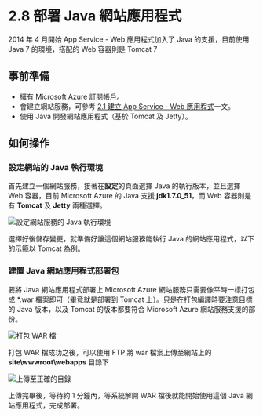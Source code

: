 # 2.8 部署 Java 網站應用程式

2014 年 4 月開始 App Service - Web 應用程式加入了 Java 的支援，目前使用 Java 7 的環境，搭配的 Web 容器則是 Tomcat 7 

## 事前準備

* 擁有 Microsoft Azure 訂閱帳戶。
* 會建立網站服務，可參考 [2.1 建立 App Service - Web 應用程式](chapter02/01_create_a_website.md)一文。
* 使用 Java 開發網站應用程式（基於 Tomcat 及 Jetty）。

## 如何操作

### 設定網站的 Java 執行環境

首先建立一個網站服務，接著在**設定**的頁面選擇 Java 的執行版本，並且選擇 Web 容器，目前 Microsoft Azure 的 Java 支援 **jdk1.7.0\_51**，而 Web 容器則是有 **Tomcat** 及 **Jetty** 兩種選擇。

![設定網站服務的 Java 執行環境](https://skgitbook.blob.core.windows.net/azurerecipestw/2-8-1-setting-java-environment.png)

選擇好後儲存變更，就準備好讓這個網站服務能執行 Java 的網站應用程式，以下的示範以 Tomcat 為例。

### 建置 Java 網站應用程式部署包

要將 Java 網站應用程式部署上 Microsoft Azure 網站服務只需要像平時一樣打包成 \*.war 檔案即可（畢竟就是部署到 Tomcat 上）。只是在打包編譯時要注意目標的 Java 版本，以及 Tomcat 的版本都要符合 Microsoft Azure 網站服務支援的部份。

![打包 WAR 檔](https://skgitbook.blob.core.windows.net/azurerecipestw/2-8-2-setting-java-environment.png)

打包 WAR 檔成功之後，可以使用 FTP 將 war 檔案上傳至網站上的 **site\wwwroot\webapps** 目錄下

![上傳至正確的目錄](https://skgitbook.blob.core.windows.net/azurerecipestw/2-8-3-deploy-war.png)

上傳完畢後，等待約 1 分鐘內，等系統解開 WAR 檔後就能開始使用這個 Java 網站應用程式，完成部署。